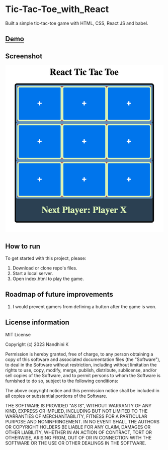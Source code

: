 # Tic-Tac-Toe_with_React

Built a simple tic-tac-toe game with HTML, CSS, React JS and babel.

## [Demo](https://nandhinikarvendhan.github.io/Tic-Tac-Toe_with_React/)

## Screenshot

![](./assets/img/Screenshot.png)

## How to run

To get started with this project, please:

1. Download or clone repo's files.
2. Start a local server.
3. Open index.html to play the game.

## Roadmap of future improvements

1. I would prevent gamers from defining a button after the game is won.

## License information

MIT License

Copyright (c) 2023 Nandhini K

Permission is hereby granted, free of charge, to any person obtaining a copy of this software and associated documentation files (the "Software"), to deal in the Software without restriction, including without limitation the rights to use, copy, modify, merge, publish, distribute, sublicense, and/or sell copies of the Software, and to permit persons to whom the Software is furnished to do so, subject to the following conditions:

The above copyright notice and this permission notice shall be included in all copies or substantial portions of the Software.

THE SOFTWARE IS PROVIDED "AS IS", WITHOUT WARRANTY OF ANY KIND, EXPRESS OR IMPLIED, INCLUDING BUT NOT LIMITED TO THE WARRANTIES OF MERCHANTABILITY, FITNESS FOR A PARTICULAR PURPOSE AND NONINFRINGEMENT. IN NO EVENT SHALL THE AUTHORS OR COPYRIGHT HOLDERS BE LIABLE FOR ANY CLAIM, DAMAGES OR OTHER LIABILITY, WHETHER IN AN ACTION OF CONTRACT, TORT OR OTHERWISE, ARISING FROM, OUT OF OR IN CONNECTION WITH THE SOFTWARE OR THE USE OR OTHER DEALINGS IN THE SOFTWARE.
